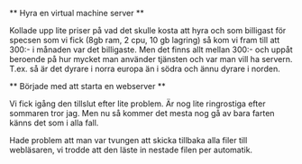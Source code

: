 ** Hyra en virtual machine server **

Kollade upp lite priser på vad det skulle kosta att hyra och som billigast för specsen som vi fick
(8gb ram, 2 cpu, 10 gb lagring) så kom vi fram till att 300:- i månaden var det billigaste.
Men det finns allt mellan 300:- och uppåt beroende på hur mycket man använder tjänsten och var
man vill ha servern. T.ex. så är det dyrare i norra europa än i södra och ännu dyrare i norden.



** Började med att starta en webserver **

Vi fick igång den tillslut efter lite problem. Är nog lite ringrostiga efter sommaren tror jag.
Men nu så kommer det mesta nog gå av bara farten känns det som i alla fall.

Hade problem att man var tvungen att skicka tillbaka alla filer till webläsaren, vi trodde
att den läste in nestade filen per automatik.
